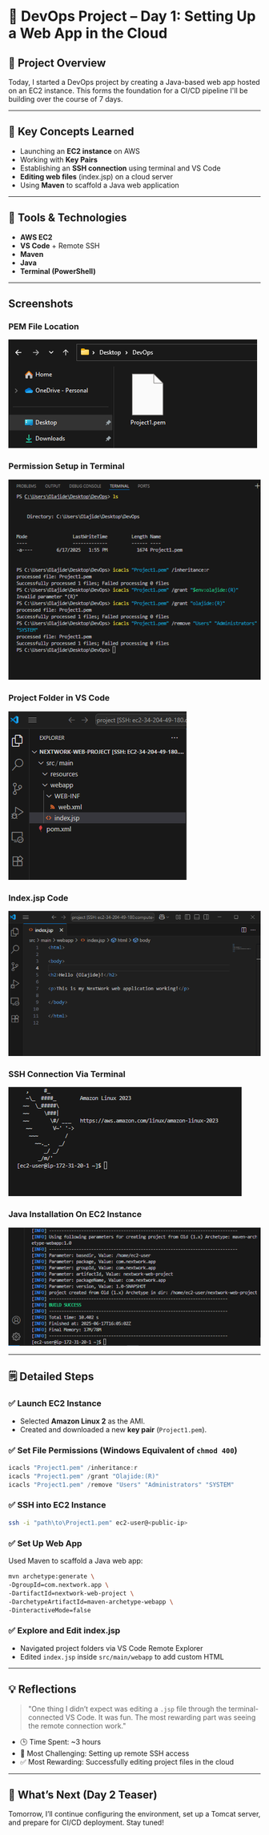 # 🚀 DevOps Project – Day 1: Setting Up a Web App in the Cloud

## 🔧 Project Overview  
Today, I started a DevOps project by creating a Java-based web app hosted on an EC2 instance. This forms the foundation for a CI/CD pipeline I'll be building over the course of 7 days.

---

## 🧠 Key Concepts Learned  
- Launching an **EC2 instance** on AWS  
- Working with **Key Pairs**  
- Establishing an **SSH connection** using terminal and VS Code  
- **Editing web files** (index.jsp) on a cloud server  
- Using **Maven** to scaffold a Java web application  

---

## 🔨 Tools & Technologies  
- **AWS EC2**  
- **VS Code** + Remote SSH  
- **Maven**  
- **Java**  
- **Terminal (PowerShell)**  

---

## Screenshots

###  PEM File Location
![PEM File](Screenshots/pem-file.png)  

###   Permission Setup in Terminal
![Permissions](Screenshots/terminal-permissions.png)

###   Project Folder in VS Code
![VS Code Project](Screenshots/vscode-explore.png)

###   Index.jsp Code
![Index.jsp Code](Screenshots/index.jsp.png)

###   SSH Connection Via Terminal
![SSH Connection Via Terminal](Screenshots/terminal-connection.png)

###   Java Installation On EC2 Instance
![Java Istallation](Screenshots/java-installation.png)

---

## 🗒️ Detailed Steps

### ✅ Launch EC2 Instance  
- Selected **Amazon Linux 2** as the AMI.  
- Created and downloaded a new **key pair** (`Project1.pem`).  

### ✅ Set File Permissions (Windows Equivalent of `chmod 400`)  
```powershell
icacls "Project1.pem" /inheritance:r
icacls "Project1.pem" /grant "Olajide:(R)"
icacls "Project1.pem" /remove "Users" "Administrators" "SYSTEM"
```

### ✅ SSH into EC2 Instance  
```bash
ssh -i "path\to\Project1.pem" ec2-user@<public-ip>
```

### ✅ Set Up Web App  
Used Maven to scaffold a Java web app:
```bash
mvn archetype:generate \
-DgroupId=com.nextwork.app \
-DartifactId=nextwork-web-project \
-DarchetypeArtifactId=maven-archetype-webapp \
-DinteractiveMode=false
```

### ✅ Explore and Edit index.jsp  
- Navigated project folders via VS Code Remote Explorer  
- Edited `index.jsp` inside `src/main/webapp` to add custom HTML

---

## 💡 Reflections  
> "One thing I didn’t expect was editing a `.jsp` file through the terminal-connected VS Code. It was fun. The most rewarding part was seeing the remote connection work."

- 🕒 Time Spent: ~3 hours  
- 🧠 Most Challenging: Setting up remote SSH access  
- ✅ Most Rewarding: Successfully editing project files in the cloud

---

## 📅 What’s Next (Day 2 Teaser)  
Tomorrow, I’ll continue configuring the environment, set up a Tomcat server, and prepare for CI/CD deployment. Stay tuned!
